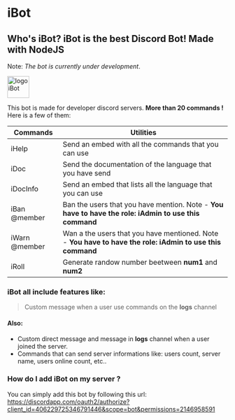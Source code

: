 # iBot
## Who's iBot? iBot is the best Discord Bot! Made with NodeJS
Note: *The bot is currently under development*.

<img src="https://3.bp.blogspot.com/-3g1VKe8UW2Q/WMa_tYDquKI/AAAAAAAAZQo/3spVwUE4qyUJNeoIBMh8BwkoWpqfx6EbQCLcB/s1600/Gifs%2Banimados%2BMonstro%2B3.gif" alt="logo iBot" style="width:50;height:50">

This bot is made for developer discord servers. **More than 20 commands !**
Here is a few of them:

| Commands | Utilities |
| ------------- | ------------- |
| iHelp | Send an embed with all the commands that you can use |
| iDoc <language> | Send the documentation of the language that you have send |
| iDocInfo | Send an embed that lists all the language that you can use |
| iBan @member | Ban the users that you have mention. Note - **You have to have the role: iAdmin to use this command** |
| iWarn @member | Wan a the users that you have mentioned. Note - **You have to have the role: iAdmin to use this command** |
| iRoll <num1> <num2> | Generate randow number beetween **num1** and **num2** |

### iBot all include features like:

> Custom message when a user use commands on the **logs** channel

#### Also:

* Custom direct message and message in **logs** channel when a user joined the server.
* Commands that can send server informations like: users count, server name, users online count, etc..

### How do I add iBot on my server ?

You can simply add this bot by following this url: https://discordapp.com/oauth2/authorize?client_id=406229725346791446&scope=bot&permissions=2146958591
